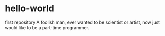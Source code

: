 # hello-world
first repository
A foolish man, ever wanted to be scientist or artist, now just would like to be a part-time programmer.
